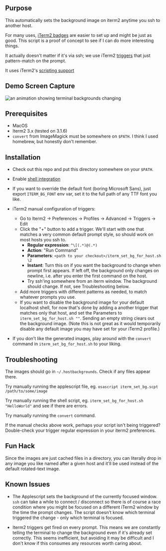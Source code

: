 
## Purpose

This automatically sets the background image on iterm2 anytime you ssh to
another host.

For many uses, [iTerm2 badges](https://iterm2.com/documentation-badges.html)
are easier to set up and might be just as good.  This script is a proof of concept to see if I can do
more interesting things.

It actually doesn't matter if it's via ssh; we use
iTerm2 [triggers](https://iterm2.com/features.html#triggers)
that just pattern-match on the prompt.

It uses iTerm2's [scripting support](https://iterm2.com/documentation-scripting.html)

## Demo Screen Capture

![an animation showing terminal backgrounds changing](http://g.recordit.co/RoxFH5k7YW.gif)


## Prerequisites

* MacOS
* Iterm2 3.x (tested on 3.1.6)
* `convert` from ImageMagick must be somewhere on `$PATH`. I think I used
  homebrew, but honestly don't remember.


## Installation

* Check out this repo and put this directory somewhere on your `$PATH`.

* Enable [shell integration](https://iterm2.com/documentation-shell-integration.html)

* If you want to override the default font (boring Microsoft Sans),
  just export `ITERM_BG_FONT` env var, set it to the full path of any TTF font you like.

* iTerm2 manual configuration of triggers:
  * Go to Iterm2 -> Preferences -> Profiles -> Advanced -> Triggers -> Edit
  * Click the "+" button to add a trigger. We'll start with one that matches a
    very common default prompt style, so should work on most hosts you ssh to.
    * **Regular expression**: `^\[(.*)@(.*)`
    * **Action**: "Run Command"
    * **Parameters**: `<path to your checkout>/iterm_set_bg_for_host.sh \2`
    * **Instant**: Turn this on if you want the background to change when prompt
      first appears. If left off, the background only changes on newline,
      i.e. after you enter the first command on the host.
    * Try ssh'ing somewhere from an iterm window. The background should
      change. If not, see Troubleshooting below.
  * Add more triggers with different patterns as needed, to match whatever
    prompts you use.
  * If you want to disable the background image for your default localhost
    shell, for now that's done by adding a another trigger that matches only
    that host, and set the Parameters to `iterm_set_bg_for_host.sh ""`.
    Sending an empty string clears out the background image. (Note this is
    not great as it would temporarily disable any default image you may have
    set for your iTerm2 profile.)

* If you don't like the generated images, play around with the `convert`
  command in `iterm_set_bg_for_host.sh` to your liking.


## Troubleshooting

The images should go in `~/.hostbackgrounds`.  Check if any files appear there.

Try manually running the applescript file, eg.
`osascript iterm_set_bg.scpt /path/to/some/image`

Try manually running the shell script, eg. `iterm_set_bg_for_host.sh "HelloWorld"`
and see if there are errors.

Try manually running the `convert` command.

If the manual checks above work, perhaps your script isn't being triggered? Double-check your trigger
regular expression in your iterm2 preferences.


## Fun Hack

Since the images are just cached files in a directory, you can literally drop
in any image you like named after a given host and it'll be used instead of the
default rotated-text image.

## Known Issues

* The Applescript sets the background of the currently focused window.
  `ssh` can take a while to connect / disconnect so there is of course a
  race condition where you might be focused on a different iTerm2 window
  by the time the prompt changes. The script doesn't know which terminal
  triggered the change - only which terminal is focused.

* Iterm2 triggers get fired on every prompt.  This means we are constantly
  telling the terminal to change the background even if it's already set correctly.
  This seems inefficient, but avoiding it may be difficult and I don't know
  if this consumes any resources worth caring about.
